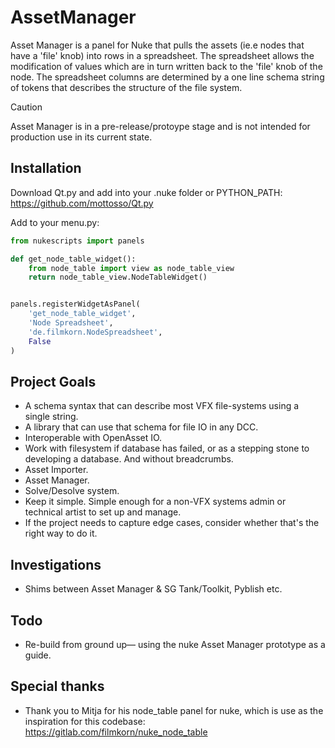 # AssetManager
Asset Manager is a panel for Nuke that pulls the assets (ie.e nodes that have a 'file' knob) into rows in a spreadsheet. The spreadsheet allows the modification of values which are in turn written back to the 'file' knob of the node. The spreadsheet columns are determined by a one line schema string of tokens that describes the structure of the file system.
> [!CAUTION]
> Asset Manager is in a pre-release/protoype stage and is not intended for production use in its current state.

## Installation

Download Qt.py and add into your .nuke folder or PYTHON_PATH:
https://github.com/mottosso/Qt.py

Add to your menu.py:

```python
from nukescripts import panels

def get_node_table_widget():
    from node_table import view as node_table_view
    return node_table_view.NodeTableWidget()


panels.registerWidgetAsPanel(
    'get_node_table_widget',
    'Node Spreadsheet',
    'de.filmkorn.NodeSpreadsheet',
    False
)
```

## Project Goals
- A schema syntax that can describe most VFX file-systems using a single string.
- A library that can use that schema for file IO in any DCC.
- Interoperable with OpenAsset IO.
- Work with filesystem if database has failed, or as a stepping stone to developing a database. And without breadcrumbs.
- Asset Importer.
- Asset Manager.
- Solve/Desolve system.
- Keep it simple. Simple enough for a non-VFX systems admin or technical artist to set up and manage.
- If the project needs to capture edge cases, consider whether that's the right way to do it.

## Investigations

- Shims between Asset Manager & SG Tank/Toolkit, Pyblish etc.

## Todo
- Re-build from ground up— using the nuke Asset Manager prototype as a guide.

## Special thanks
- Thank you to Mitja for his node_table panel for nuke, which is use as the inspiration for this codebase: https://gitlab.com/filmkorn/nuke_node_table
